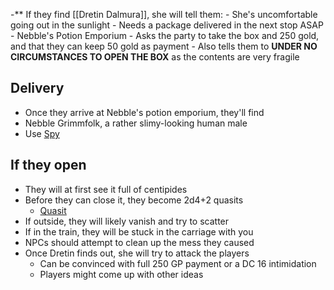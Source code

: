 -** If they find [[Dretin Dalmura]], she will tell them:
	- She's uncomfortable going out in the sunlight
	- Needs a package delivered in the next stop ASAP
		- Nebble's Potion Emporium
	- Asks the party to take the box and 250 gold, and that they can keep 50 gold as payment
	- Also tells them to **UNDER NO CIRCUMSTANCES TO OPEN THE BOX** as the contents are very fragile
## Delivery
- Once they arrive at Nebble's potion emporium, they'll find
- Nebble Grimmfolk, a rather slimy-looking human male
- Use [Spy](https://roll20.net/compendium/dnd5e/Spy#content)
## If they open
- They will at first see it full of centipides
- Before they can close it, they become 2d4+2 quasits
	- [Quasit](https://roll20.net/compendium/dnd5e/Quasit#content)
- If outside, they will likely vanish and try to scatter
- If in the train, they will be stuck in the carriage with you
- NPCs should attempt to clean up the mess they caused
- Once Dretin finds out, she will try to attack the players
	- Can be convinced with full 250 GP payment or a DC 16 intimidation
	- Players might come up with other ideas
